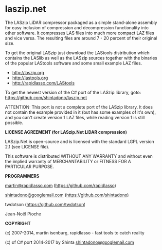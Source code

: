laszip.net
==========

The LASzip LiDAR compressor packaged as a simple stand-alone assembly for
easy inclusion of compression and decompression functionality into
other software. It compresses LAS files into much more compact LAZ
files and vice versa. The resulting files are around 7 - 20 percent
of their original size.

To get the original LASzip just download the LAStools distribution which contains
the LASlib as well as the LASzip sources together with the binaries
of the popular LAStools software and some small example LAZ files.

* http://laszip.org
* http://lastools.org
* http://rapidlasso.com/LAStools

To get the newest version of the C# port of the LASzip library, goto:
https://github.com/shintadono/laszip.net

ATTENTION: This port is not a complete port of the LASzip library. It does not
contain the example provided in it (but has some examples of it's own), and
you can't create version 1 LAZ files, while reading version 1 is still possible.


**LICENSE AGREEMENT (for LASzip.Net LiDAR compression)**

  LASzip.Net is open-source and is licensed with the standard LGPL version 2.1
  (see LICENSE file).

  This software is distributed WITHOUT ANY WARRANTY and without even the
  implied warranty of MERCHANTABILITY or FITNESS FOR A PARTICULAR PURPOSE.


**PROGRAMMERS**

  martin@rapidlasso.com (https://github.com/rapidlasso)

  shintadono@googlemail.com (https://github.com/shintadono)

  twdotson (https://github.com/twdotson)

  Jean-Noël Pioche

**COPYRIGHT**

  (c) 2007-2014, martin isenburg, rapidlasso - fast tools to catch reality

  (c) of C# port 2014-2017 by Shinta <shintadono@googlemail.com>


